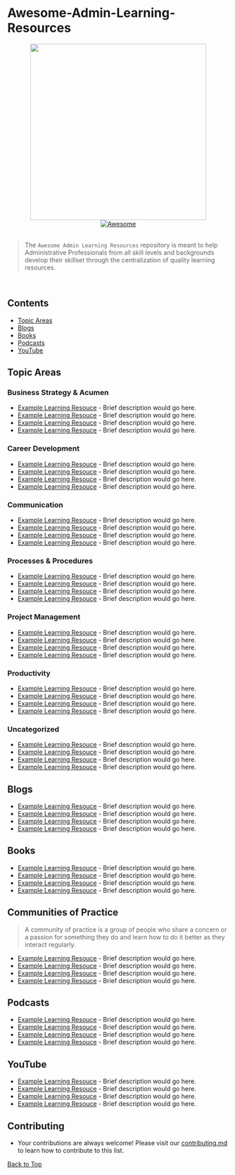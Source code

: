 # Awesome-Admin-Learning-Resources

<div align="center">
	<div>
		<a href=https://www.r-project.org/about.html><img width="400" id="im" src=https://user-images.githubusercontent.com/64165327/130275836-83bf8126-6dd1-4324-ad66-add08ade1125.png></a>
	</div>
	<a href="https://awesome.re">
		<img src="https://awesome.re/badge-flat2.svg" alt="Awesome"></a>
</div>

<br>

> The `Awesome Admin Learning Resources` repository is meant to help Administrative Professionals from all skill levels and backgrounds develop their skillset through the centralization of quality learning resources.  

<br>

## **Contents**
- [Topic Areas](#topic-areas)
- [Blogs](#blogs)
- [Books](#books)
- [Podcasts](#podcasts)
- [YouTube](#youtube)

## Topic Areas 

### Business Strategy & Acumen

- [Example Learning Resouce](https://www.google.com/) - Brief description would go here.
- [Example Learning Resouce](https://www.google.com/) - Brief description would go here.
- [Example Learning Resouce](https://www.google.com/) - Brief description would go here.
- [Example Learning Resouce](https://www.google.com/) - Brief description would go here.

### Career Development

- [Example Learning Resouce](https://www.google.com/) - Brief description would go here.
- [Example Learning Resouce](https://www.google.com/) - Brief description would go here.
- [Example Learning Resouce](https://www.google.com/) - Brief description would go here.
- [Example Learning Resouce](https://www.google.com/) - Brief description would go here.

### Communication

- [Example Learning Resouce](https://www.google.com/) - Brief description would go here.
- [Example Learning Resouce](https://www.google.com/) - Brief description would go here.
- [Example Learning Resouce](https://www.google.com/) - Brief description would go here.
- [Example Learning Resouce](https://www.google.com/) - Brief description would go here.

### Processes & Procedures

- [Example Learning Resouce](https://www.google.com/) - Brief description would go here.
- [Example Learning Resouce](https://www.google.com/) - Brief description would go here.
- [Example Learning Resouce](https://www.google.com/) - Brief description would go here.
- [Example Learning Resouce](https://www.google.com/) - Brief description would go here.

### Project Management

- [Example Learning Resouce](https://www.google.com/) - Brief description would go here.
- [Example Learning Resouce](https://www.google.com/) - Brief description would go here.
- [Example Learning Resouce](https://www.google.com/) - Brief description would go here.
- [Example Learning Resouce](https://www.google.com/) - Brief description would go here.

### Productivity

- [Example Learning Resouce](https://www.google.com/) - Brief description would go here.
- [Example Learning Resouce](https://www.google.com/) - Brief description would go here.
- [Example Learning Resouce](https://www.google.com/) - Brief description would go here.
- [Example Learning Resouce](https://www.google.com/) - Brief description would go here.

### Uncategorized

- [Example Learning Resouce](https://www.google.com/) - Brief description would go here.
- [Example Learning Resouce](https://www.google.com/) - Brief description would go here.
- [Example Learning Resouce](https://www.google.com/) - Brief description would go here.
- [Example Learning Resouce](https://www.google.com/) - Brief description would go here.

## Blogs

- [Example Learning Resouce](https://www.google.com/) - Brief description would go here.
- [Example Learning Resouce](https://www.google.com/) - Brief description would go here.
- [Example Learning Resouce](https://www.google.com/) - Brief description would go here.
- [Example Learning Resouce](https://www.google.com/) - Brief description would go here.

## Books

- [Example Learning Resouce](https://www.google.com/) - Brief description would go here.
- [Example Learning Resouce](https://www.google.com/) - Brief description would go here.
- [Example Learning Resouce](https://www.google.com/) - Brief description would go here.
- [Example Learning Resouce](https://www.google.com/) - Brief description would go here.

## Communities of Practice

> A community of practice is a group of people who share a concern or a passion for something they do and learn how to do it better as they interact regularly.

- [Example Learning Resouce](https://www.google.com/) - Brief description would go here.
- [Example Learning Resouce](https://www.google.com/) - Brief description would go here.
- [Example Learning Resouce](https://www.google.com/) - Brief description would go here.
- [Example Learning Resouce](https://www.google.com/) - Brief description would go here.

## Podcasts 

- [Example Learning Resouce](https://www.google.com/) - Brief description would go here.
- [Example Learning Resouce](https://www.google.com/) - Brief description would go here.
- [Example Learning Resouce](https://www.google.com/) - Brief description would go here.
- [Example Learning Resouce](https://www.google.com/) - Brief description would go here.

## YouTube

- [Example Learning Resouce](https://www.google.com/) - Brief description would go here.
- [Example Learning Resouce](https://www.google.com/) - Brief description would go here.
- [Example Learning Resouce](https://www.google.com/) - Brief description would go here.
- [Example Learning Resouce](https://www.google.com/) - Brief description would go here.

## Contributing
- Your contributions are always welcome! Please visit our [contributing.md](https://github.com/iamericfletcher/awesome-admin-learning-resources/blob/main/contributing.md) to learn how to contribute to this list.

[Back to Top](#contents)
